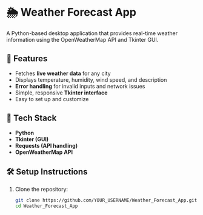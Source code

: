 # 🌦️ Weather Forecast App

A Python-based desktop application that provides real-time weather information using the OpenWeatherMap API and Tkinter GUI.

## 🚀 Features
- Fetches **live weather data** for any city
- Displays temperature, humidity, wind speed, and description
- **Error handling** for invalid inputs and network issues
- Simple, responsive **Tkinter interface**
- Easy to set up and customize

## 🧠 Tech Stack
- **Python**
- **Tkinter (GUI)**
- **Requests (API handling)**
- **OpenWeatherMap API**

## 🛠️ Setup Instructions
1. Clone the repository:
   ```bash
   git clone https://github.com/YOUR_USERNAME/Weather_Forecast_App.git
   cd Weather_Forecast_App
